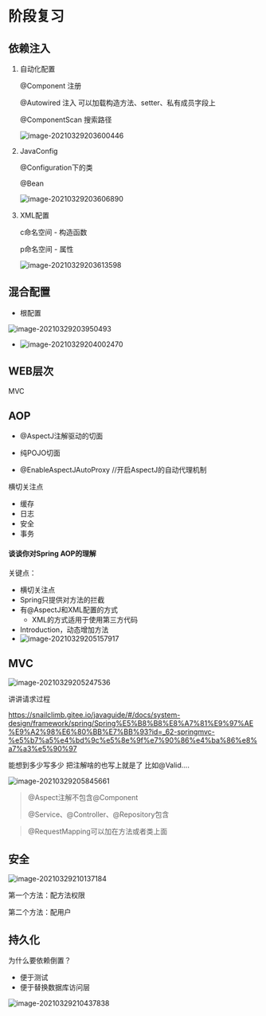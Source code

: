 # 阶段复习

## 依赖注入

1. 自动化配置

	@Component 注册

	@Autowired 注入 可以加载构造方法、setter、私有成员字段上

	@ComponentScan 搜索路径

	![image-20210329203600446](https://cyzblog.oss-cn-beijing.aliyuncs.com/image-20210329203600446.png)

2. JavaConfig

	@Configuration下的类

	@Bean

	![image-20210329203606890](https://cyzblog.oss-cn-beijing.aliyuncs.com/image-20210329203606890.png)

3. XML配置

	c命名空间 - 构造函数 

	p命名空间 - 属性

	![image-20210329203613598](https://cyzblog.oss-cn-beijing.aliyuncs.com/image-20210329203613598.png)

## 混合配置

* 根配置

![image-20210329203950493](https://cyzblog.oss-cn-beijing.aliyuncs.com/image-20210329203950493.png)

* ![image-20210329204002470](https://cyzblog.oss-cn-beijing.aliyuncs.com/image-20210329204002470.png)

## WEB层次

MVC

## AOP

* @AspectJ注解驱动的切面

* 纯POJO切面

* @EnableAspectJAutoProxy //开启AspectJ的自动代理机制

横切关注点

* 缓存
* 日志
* 安全
* 事务

#### 谈谈你对Spring AOP的理解

关键点：

* 横切关注点
* Spring只提供对方法的拦截
* 有@AspectJ和XML配置的方式
	* XML的方式适用于使用第三方代码
* Introduction，动态增加方法
* ![image-20210329205157917](https://cyzblog.oss-cn-beijing.aliyuncs.com/image-20210329205157917.png)

## MVC

![image-20210329205247536](https://cyzblog.oss-cn-beijing.aliyuncs.com/image-20210329205247536.png)

讲讲请求过程

https://snailclimb.gitee.io/javaguide/#/docs/system-design/framework/spring/Spring%E5%B8%B8%E8%A7%81%E9%97%AE%E9%A2%98%E6%80%BB%E7%BB%93?id=_62-springmvc-%e5%b7%a5%e4%bd%9c%e5%8e%9f%e7%90%86%e4%ba%86%e8%a7%a3%e5%90%97

能想到多少写多少 把注解啥的也写上就是了 比如@Valid....

![image-20210329205845661](https://cyzblog.oss-cn-beijing.aliyuncs.com/image-20210329205845661.png)

> @Aspect注解不包含@Component
>
> @Service、@Controller、@Repository包含

> @RequestMapping可以加在方法或者类上面

## 安全

![image-20210329210137184](https://cyzblog.oss-cn-beijing.aliyuncs.com/image-20210329210137184.png)

第一个方法：配方法权限

第二个方法：配用户

## 持久化

为什么要依赖倒置？

* 便于测试
* 便于替换数据库访问层

![image-20210329210437838](https://cyzblog.oss-cn-beijing.aliyuncs.com/image-20210329210437838.png)